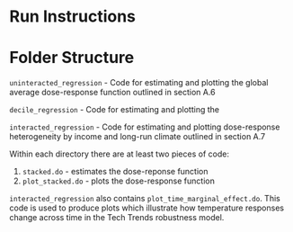 # Run Instructions


# Folder Structure

`uninteracted_regression` - Code for estimating and plotting the global average dose-response function outlined in section A.6

`decile_regression` - Code for estimating and plotting the 

`interacted_regression` - Code for estimating and plotting dose-response heterogeneity by income and long-run climate outlined in section A.7

Within each directory there are at least two pieces of code:
1. `stacked.do` - estimates the dose-reponse function
2. `plot_stacked.do` - plots the dose-response function

`interacted_regression` also contains `plot_time_marginal_effect.do`. This code is used to produce plots which illustrate how temperature responses change across time in the Tech Trends robustness model. 